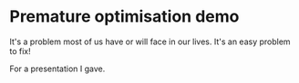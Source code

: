 # Premature optimisation demo
It's a problem most of us have or will face in our lives. It's an easy problem to fix!

For a presentation I gave.
